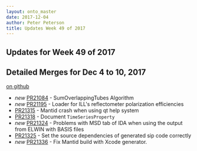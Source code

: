```yaml
---
layout: onto_master
date: 2017-12-04
author: Peter Peterson
title: Updates Week 49 of 2017
---
```

Updates for Week 49 of 2017
---------------------------

Detailed Merges for Dec 4 to 10, 2017
-------------------------------------
[on github](https://github.com/mantidproject/mantid/pulls?q=is%3Apr+merged%3A2017-12-05..2017-12-10)

* *new* [PR21084](https://github.com/mantidproject/mantid/pull/21084) - SumOverlappingTubes Algorithm
* *new* [PR21195](https://github.com/mantidproject/mantid/pull/21195) - Loader for ILL's reflectometer polarization efficiencies
* [PR21315](https://github.com/mantidproject/mantid/pull/21315) - Mantid crash when using qt help system
* [PR21318](https://github.com/mantidproject/mantid/pull/21318) - Document `TimeSeriesProperty`
* *new* [PR21324](https://github.com/mantidproject/mantid/pull/21324) - Problems with MSD tab of IDA when using the output from ELWIN with BASIS files
* [PR21325](https://github.com/mantidproject/mantid/pull/21325) - Set the source dependencies of generated sip code correctly
* *new* [PR21336](https://github.com/mantidproject/mantid/pull/21336) - Fix Mantid build with Xcode generator.
